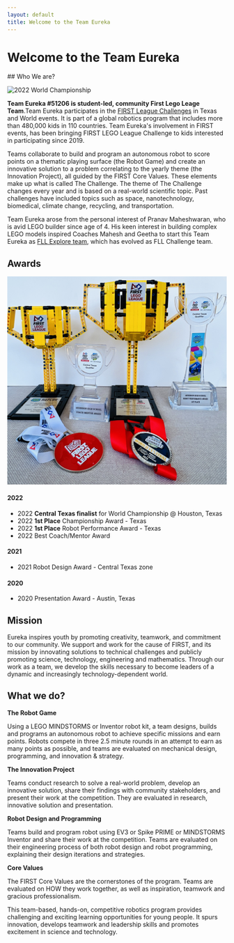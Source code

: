 ```yaml
---
layout: default
title: Welcome to the Team Eureka
---
```





<h1 class="post-title center">Welcome to the Team Eureka</h1>
## Who We are?

![](public/images/FLL-2022-World/IMG_1255.jpeg "2022 World Championship")

**Team Eureka #51206 is student-led, community First Lego Leage Team**.Team Eureka participates in the <a href="https://firstintexas.org">FIRST League Challenges</a> in Texas and World events. It is part of a global robotics program that includes more than 480,000 kids in 110 countries. Team Eureka's involvement in FIRST events, has been bringing FIRST LEGO League Challenge to kids interested in participating since 2019.

Teams collaborate to build and program an autonomous robot to score points on a thematic playing surface (the Robot Game) and create an innovative solution to a problem correlating to the yearly theme (the Innovation Project), all guided by the FIRST Core Values. These elements make up what is called The Challenge. The theme of The Challenge changes every year and is based on a real-world scientific topic. Past challenges have included topics such as space, nanotechnology, biomedical, climate change, recycling, and transportation.

Team Eureka arose from the personal interest of Pranav Maheshwaran, who is avid LEGO builder since age of 4. His keen interest in building complex LEGO models inspired Coaches Mahesh and Geetha to start this Team Eureka as <a href="/2020">FLL Explore team</a>, which has evolved as FLL Challenge team.

## Awards
<div style="center">
    <img src="/public/images/homepage-trohpy.jpeg"/>
</div>

#### 2022

* 2022 **Central Texas finalist** for World Championship @ Houston, Texas
* 2022 **1st Place** Championship Award - Texas
* 2022 **1st Place** Robot Performance Award - Texas
* 2022 Best Coach/Mentor Award

#### 2021

* 2021 Robot Design Award - Central Texas zone

#### 2020

* 2020 Presentation Award - Austin, Texas


## Mission

Eureka inspires youth by promoting creativity, teamwork, and commitment to our community. We support and work for the cause of FIRST, and its mission by innovating solutions to technical challenges and publicly promoting science, technology, engineering and mathematics. Through our work as a team, we develop the skills necessary to become leaders of a dynamic and increasingly technology-dependent world.


## What we do?

**The Robot Game** 

Using a LEGO MINDSTORMS or Inventor robot kit, a team designs, builds and programs an autonomous robot to achieve specific missions and earn points. Robots compete in three 2.5 minute rounds in an attempt to earn as many points as possible, and teams are evaluated on mechanical design, programming, and innovation & strategy.

**The Innovation Project**
 
Teams conduct research to solve a real-world problem, develop an innovative solution, share their findings with community stakeholders, and present their work at the competition. They are evaluated in research, innovative solution and presentation.
    
**Robot Design and Programming**

Teams build and program robot using EV3 or Spike PRIME or MINDSTORMS Inventor and share their work at the competition. Teams are evaluated on their engineering process of both robot design and robot programming, explaining their design iterations and strategies.

**Core Values**    

The FIRST Core Values are the cornerstones of the program. Teams are evaluated on HOW they work together, as well as inspiration, teamwork and gracious professionalism.

This team-based, hands-on, competitive robotics program provides challenging and exciting learning opportunities for young people. It spurs innovation, develops teamwork and leadership skills and promotes excitement in science and technology. 